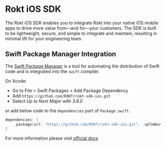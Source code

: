 # Rokt iOS SDK

The Rokt iOS SDK enables you to integrate Rokt into your native iOS mobile apps to drive more value from—and for—your customers. The SDK is built to be lightweight, secure, and simple to integrate and maintain, resulting in minimal lift for your engineering team.

## Swift Package Manager Integration

The [Swift Package Manager](https://swift.org/package-manager/) is a tool for automating the distribution of Swift code and is integrated into the `swift` compiler.

On Xcode: 
* Go to File > Swift Packages > Add Package Dependency
* Add `https://github.com/ROKT/rokt-sdk-ios.git`
* Select *Up to Next Major* with *3.8.0*

or add below code to the `dependencies` part of `Package.swift`.
```swift
dependencies: [
    .package(url: "https://github.com/ROKT/rokt-sdk-ios.git", .upToNextMajor(from: "3.8.0"))
]
```

For more information please visit [official docs](https://docs.rokt.com/docs/developers/integration-guides/ios/overview)


